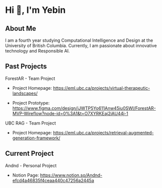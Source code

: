 # Hi 👋, I'm Yebin 

## About Me 
I am a fourth year studying Computational Intelligence and Design at the University of British Columbia. Currently, I am passionate about innovative technology and Responsible AI. 

## Past Projects 
ForestAR - Team Project 

* Project Homepage: https://eml.ubc.ca/projects/virtual-therapeutic-landscapes/

* Project Prototype: https://www.figma.com/design/iJWTP5Yo611Anw45iu0SWl/ForestAR-MVP-Wireflow?node-id=0%3A1&t=O7XYRKEaj2iAU44j-1 

UBC RAG - Team Project 

* Project Homepage: https://eml.ubc.ca/projects/retrieval-augmented-generation-framework/

## Current Project 
Andnd - Personal Project 
* Notion Page: https://www.notion.so/Andnd-efcd4a46835f4ceaa440c47256a2445a 


